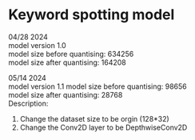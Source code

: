 # **Keyword spotting model**
04/28 2024 \
model version 1.0 \
model size before quantising: 634256 \
model size after quantising: 164208

05/14 2024 \
model version 1.1
model size before quantising: 98656 \
model size after quantising: 28768 \
Description:
1. Change the dataset size to be orgin (128*32)
1. Change the Conv2D layer to be DepthwiseConv2D
